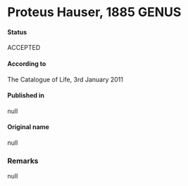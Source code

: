 Proteus Hauser, 1885 GENUS
=======

#### Status
ACCEPTED

#### According to
The Catalogue of Life, 3rd January 2011

#### Published in
null

#### Original name
null

### Remarks
null